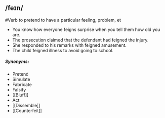 ## /feɪn/
#Verb 
to pretend to have a particular feeling, problem, et

- You know how everyone feigns surprise when you tell them how old you are.
- The prosecution claimed that the defendant had feigned the injury.
- She responded to his remarks with feigned amusement.
- The child feigned illness to avoid going to school.

##### Synonyms:
- Pretend
- Simulate
- Fabricate
- Falsify
- [[Bluff]]
- Act
- [[Dissemble]]
- [[Counterfeit]]